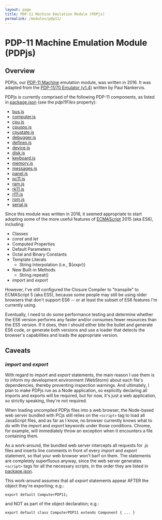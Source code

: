 ```yaml
---
layout: page
title: PDP-11 Machine Emulation Module (PDPjs)
permalink: /modules/pdp11/
---
```


PDP-11 Machine Emulation Module (PDPjs)
=======================================

Overview
---
PDPjs, our [PDP-11 Machine](/devices/pdp11/machine/) emulation module, was written in 2016.  It was adapted from
the [PDP-11/70 Emulator (v1.4)](http://skn.noip.me/pdp11/pdp11.html) written by Paul Nankervis.

PDPjs is currently comprised of the following PDP-11 components, as listed in [package.json](../../package.json)
(see the *pdp11Files* property):

* [bus.js](/modules/pdp11/lib/bus.js)
* [computer.js](/modules/pdp11/lib/computer.js)
* [cpu.js](/modules/pdp11/lib/cpu.js)
* [cpuops.js](/modules/pdp11/lib/cpuops.js)
* [cpustate.js](/modules/pdp11/lib/cpustate.js)
* [debugger.js](/modules/pdp11/lib/debugger.js)
* [defines.js](/modules/pdp11/lib/defines.js)
* [device.js](/modules/pdp11/lib/device.js)
* [disk.js](/modules/pdp11/lib/disk.js)
* [keyboard.js](/modules/pdp11/lib/keyboard.js)
* [memory.js](/modules/pdp11/lib/memory.js)
* [messages.js](/modules/pdp11/lib/messages.js)
* [panel.js](/modules/pdp11/lib/panel.js)
* [pc11.js](/modules/pdp11/lib/pc11.js)
* [ram.js](/modules/pdp11/lib/ram.js)
* [rk11.js](/modules/pdp11/lib/rk11.js)
* [rl11.js](/modules/pdp11/lib/rl11.js)
* [rom.js](/modules/pdp11/lib/rom.js)
* [serial.js](/modules/pdp11/lib/serial.js)

Since this module was written in 2016, it seemed appropriate to start adopting some of the more useful features of
[ECMAScript](http://www.ecma-international.org/ecma-262/6.0/index.html) 2015 (aka ES6), including:

* Classes
* *const* and *let*
* Computed Properties
* Default Parameters
* Octal and Binary Constants
* Template Literals
	- String Interpolation (i.e., ${*expr*})
* New Built-in Methods
	- String.repeat()
* *import* and *export*

However, I've still configured the Closure Compiler to "transpile" to ECMAScript 5 (aka ES5), because some people
may still be using older browsers that don't support ES6 -- or at least the subset of ES6 features I'm currently
using.

Eventually, I need to do some performance testing and determine whether the ES6 version performs any faster and/or
consumes fewer resources than the ES5 version.  If it does, then I should either bite the bullet and generate ES6 code,
or generate both versions and use a loader that detects the browser's capabilities and loads the appropriate version.

Caveats
-------

### *import* and *export*

With regard to *import* and *export* statements, the main reason I use them is to inform my development environment
(WebStorm) about each file's dependencies, thereby preventing inspection warnings.  And ultimately, I plan to make PDPjs
run as a Node application, so explicitly declaring all imports and exports will be required, but for now, it's just
a web application, so strictly speaking, they're not required.

When loading uncompiled PDPjs files into a web browser, the Node-based web server bundled with PCjs still relies on
the `<script>` tag to load all JavaScript files, and as far as I know, no browser currently knows what to do with the
*import* and *export* keywords under those conditions.  Chrome, for example, will immediately throw an exception when
it encounters a file containing them.

As a work-around, the bundled web server intercepts all requests for .js files and inserts line comments in front of
every *import* and *export* statement, so that your web browser won't barf on them.  The statements are completely
superfluous anyway, since the web server generates `<script>` tags for all the necessary scripts, in the order they are
listed in [package.json](../../package.json).

This work-around assumes that all *export* statements appear AFTER the object they're exporting; e.g.:

	export default ComputerPDP11;

and NOT as part of the object declaration; e.g.:

	export default class ComputerPDP11 extends Component { ... }

